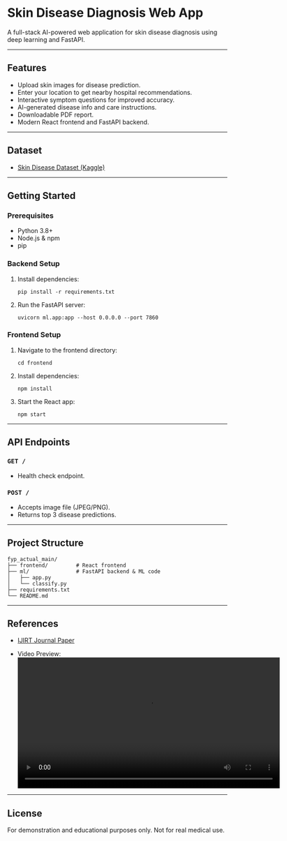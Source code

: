 # Skin Disease Diagnosis Web App

A full-stack AI-powered web application for skin disease diagnosis using deep learning and FastAPI.

---

## Features

- Upload skin images for disease prediction.
- Enter your location to get nearby hospital recommendations.
- Interactive symptom questions for improved accuracy.
- AI-generated disease info and care instructions.
- Downloadable PDF report.
- Modern React frontend and FastAPI backend.

---

## Dataset

- [Skin Disease Dataset (Kaggle)](https://www.kaggle.com/datasets/subirbiswas19/skin-disease-dataset?resource=download)

---

## Getting Started

### Prerequisites

- Python 3.8+
- Node.js & npm
- pip

### Backend Setup

1. Install dependencies:
    ```
    pip install -r requirements.txt
    ```
2. Run the FastAPI server:
    ```
    uvicorn ml.app:app --host 0.0.0.0 --port 7860
    ```

### Frontend Setup

1. Navigate to the frontend directory:
    ```
    cd frontend
    ```
2. Install dependencies:
    ```
    npm install
    ```
3. Start the React app:
    ```
    npm start
    ```

---

## API Endpoints

### `GET /`
- Health check endpoint.

### `POST /`
- Accepts image file (JPEG/PNG).
- Returns top 3 disease predictions.

---

## Project Structure

```
fyp_actual_main/
├── frontend/         # React frontend
├── ml/               # FastAPI backend & ML code
│   ├── app.py
│   └── classify.py
├── requirements.txt
└── README.md
```

---

## References

- [IJIRT Journal Paper](https://ijirt.org/Article?manuscript=174480)

- Video Preview:
  <video src="https://github.com/user-attachments/assets/c673a823-58a9-444b-bcb8-493a14a104c1" controls width="600">
    Your browser does not support the video tag.
  </video>

---

## License

For demonstration and educational purposes only. Not for real medical use.

